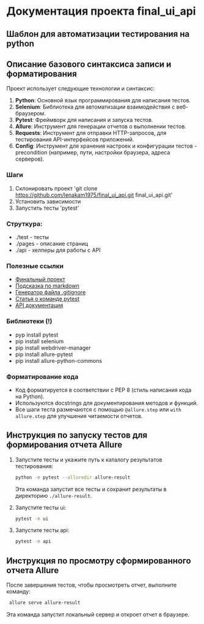 # Документация проекта final_ui_api

## Шаблон для автоматизации тестирования на python

## Описание базового синтаксиса записи и форматирования

Проект использует следующие технологии и синтаксис:
1. **Python**: Основной язык программирования для написания тестов.
2. **Selenium**: Библиотека для автоматизации взаимодействия с веб-браузером.
3. **Pytest**: Фреймворк для написания и запуска тестов.
4. **Allure**: Инструмент для генерации отчетов о выполнении тестов.
5. **Requests**: Инструмент для отправки HTTP-запросов, для тестирования API-интерфейсов приложений.
6. **Config**: Инструмент для хранения настроек и конфигурации тестов - precondition (например, пути, настройки браузера, адреса серверов).

### Шаги
1. Склонировать проект 'git clone https://github.com/lenakam1975/final_ui_api.git
   final_ui_api.git'
2. Установить зависимости
3. Запустить тесты 'pytest'

### Струткура:
- ./test - тесты
- ./pages - описание страниц
- ./api - хелперы для работы с API

### Полезные ссылки
- [Финальный проект](https://len4ik.yonote.ru/share/5de60707-b01c-4f4a-a2ed-fb8b17e4574b)
- [Подсказка по markdown](https://www.markdownguide.org/basic-syntax/)
- [Генератор файла .gitignore](https://www.toptal.com/developers/gitignore)
- [Статья о команде pytest](https://pytest-docs-ru.readthedocs.io/ru/latest/usage.html)
- [API документация](https://kinopoiskdev.readme.io/)

### Библиотеки (!)
- pyp install pytest
- pip install selenium
- pip install webdriver-manager
- pip install allure-pytest
- pip install allure-python-commons

### Форматирование кода

- Код форматируется в соответствии с PEP 8 (стиль написания кода на Python).
- Используются docstrings для документирования методов и функций.
- Все шаги теста размечаются с помощью `@allure.step` или `with allure.step` для улучшения читаемости отчетов.

## Инструкция по запуску тестов для формирования отчета Allure

1. Запустите тесты и укажите путь к каталогу результатов тестирования:
   ```bash
   python -m pytest --alluredir allure-result
   ```
   Эта команда запустит все тесты и сохранит результаты в директорию `./allure-result`.

2. Запустите тесты ui:
   ```bash
   pytest -m ui
   ```
   
3. Запустите тесты api:
   ```bash
   pytest -m api
   ```

## Инструкция по просмотру сформированного отчета Allure

   После завершения тестов, чтобы просмотреть отчет, выполните команду:
   ```bash
    allure serve allure-result
   ```
   Эта команда запустит локальный сервер и откроет отчет в браузере.

